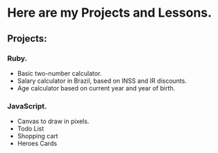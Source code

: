 # Here are my Projects and Lessons.
## Projects:
### Ruby.
- Basic two-number calculator.
- Salary calculator in Brazil, based on INSS and IR discounts.
- Age calculator based on current year and year of birth.

### JavaScript.
- Canvas to draw in pixels.
- Todo List
- Shopping cart
- Heroes Cards
